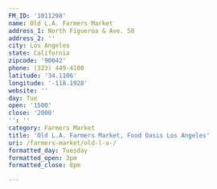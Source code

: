 ```yaml
---
FM_ID: '1011298'
name: Old L.A. Farmers Market
address_1: North Figueroa & Ave. 58
address_2: ''
city: Los Angeles
state: California
zipcode: '90042'
phone: (323) 449-4100
latitude: '34.1106'
longitude: '-118.1928'
website: ''
day: Tue
open: '1500'
close: '2000'
'': ''
category: Farmers Market
title: 'Old L.A. Farmers Market, Food Oasis Los Angeles'
uri: /farmers-market/old-l-a-/
formatted_day: Tuesday
formatted_open: 3pm
formatted_close: 8pm

---
```

